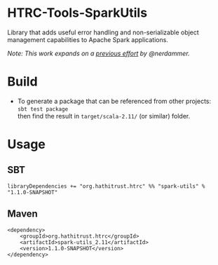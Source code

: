 # HTRC-Tools-SparkUtils
Library that adds useful error handling and non-serializable object management capabilities to
Apache Spark applications.

_Note: This work expands on a [previous effort](https://github.com/nerdammer/spark-additions) 
by @nerdammer._


# Build
* To generate a package that can be referenced from other projects:  
  `sbt test package`  
  then find the result in `target/scala-2.11/` (or similar) folder.

# Usage

## SBT  
`libraryDependencies += "org.hathitrust.htrc" %% "spark-utils" % "1.1.0-SNAPSHOT"`

## Maven
```
<dependency>
    <groupId>org.hathitrust.htrc</groupId>
    <artifactId>spark-utils_2.11</artifactId>
    <version>1.1.0-SNAPSHOT</version>
</dependency>
```
